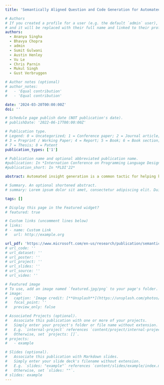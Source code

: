 ```yaml
---
title: 'Semantically Aligned Question and Code Generation for Automated Insight Generation (Best Paper Award)'

# Authors
# If you created a profile for a user (e.g. the default `admin` user), write the username (folder name) here
# and it will be replaced with their full name and linked to their profile.
authors:
  - Ananya Singha
  - Bhavya Chopra
  - admin
  - Sumit Gulwani
  - Austin Henley
  - Vu Le
  - Chris Parnin
  - Mukul Singh
  - Gust Verbruggen

# Author notes (optional)
# author_notes:
#   - 'Equal contribution'
#   - 'Equal contribution'

date: '2024-03-20T00:00:00Z'
doi: ''

# Schedule page publish date (NOT publication's date).
# publishDate: '2022-06-17T00:00:00Z'

# Publication type.
# Legend: 0 = Uncategorized; 1 = Conference paper; 2 = Journal article;
# 3 = Preprint / Working Paper; 4 = Report; 5 = Book; 6 = Book section;
# 7 = Thesis; 8 = Patent
publication_types: ['1']

# Publication name and optional abbreviated publication name.
#publication: In *Internation Conference on Programming Language Design and Implementation, 2022*
#publication_short: In *PLDI'22*

abstract: Automated insight generation is a common tactic for helping knowledge workers, such as data scientists, to quickly understand the potential value of new and unfamiliar data. Unfortunately, automated insights produced by large-language models can generate code that does not correctly correspond or align to the insight. In this paper, we leverage the semantic knowledge of large language models to generate targeted and insightful questions about data and the corresponding code to answer those questions. Then through an empirical study on data from Open-WikiTable, we show that embeddings can be effectively used for filtering out semantically unaligned pairs of question and code. Additionally, we found that generating questions and code together yields more diverse questions.

# Summary. An optional shortened abstract.
# summary: Lorem ipsum dolor sit amet, consectetur adipiscing elit. Duis posuere tellus ac convallis placerat. Proin tincidunt magna sed ex sollicitudin condimentum.

tags: []

# Display this page in the Featured widget?
# featured: true

# Custom links (uncomment lines below)
# links:
# - name: Custom Link
#   url: http://example.org

url_pdf: 'https://www.microsoft.com/en-us/research/publication/semantically-aligned-question-and-code-generation/'
# url_code: ''
# url_dataset: ''
# url_poster: ''
# url_project: ''
# url_slides: ''
# url_source: ''
# url_video: ''

# Featured image
# To use, add an image named `featured.jpg/png` to your page's folder.
# image:
#   caption: 'Image credit: [**Unsplash**](https://unsplash.com/photos/pLCdAaMFLTE)'
#   focal_point: ''
#   preview_only: false

# Associated Projects (optional).
#   Associate this publication with one or more of your projects.
#   Simply enter your project's folder or file name without extension.
#   E.g. `internal-project` references `content/project/internal-project/index.md`.
#   Otherwise, set `projects: []`.
# projects:
#   - example

# Slides (optional).
#   Associate this publication with Markdown slides.
#   Simply enter your slide deck's filename without extension.
#   E.g. `slides: "example"` references `content/slides/example/index.md`.
#   Otherwise, set `slides: ""`.
# slides: example
---
```



